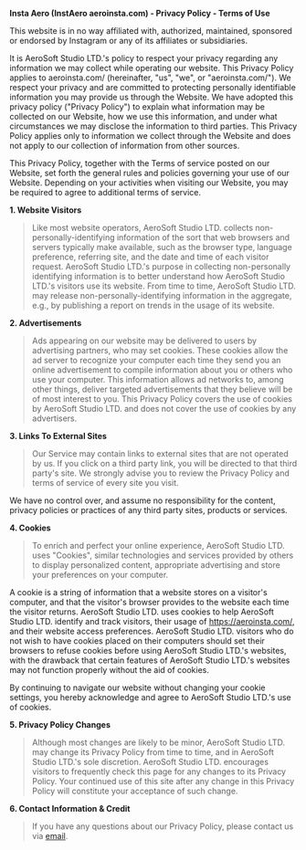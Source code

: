 **Insta Aero (InstAero aeroinsta.com) - Privacy Policy - Terms of Use**
 
This website is in no way affiliated with, authorized, maintained, sponsored or endorsed by Instagram or any of its affiliates or subsidiaries.

It is AeroSoft Studio LTD.'s policy to respect your privacy regarding any information we may collect while operating our website. This Privacy Policy applies to aeroinsta.com/ (hereinafter, "us", "we", or "aeroinsta.com/"). We respect your privacy and are committed to protecting personally identifiable information you may provide us through the Website. We have adopted this privacy policy ("Privacy Policy") to explain what information may be collected on our Website, how we use this information, and under what circumstances we may disclose the information to third parties. This Privacy Policy applies only to information we collect through the Website and does not apply to our collection of information from other sources.

This Privacy Policy, together with the Terms of service posted on our Website, set forth the general rules and policies governing your use of our Website. Depending on your activities when visiting our Website, you may be required to agree to additional terms of service.


**1. Website Visitors**
> Like most website operators, AeroSoft Studio LTD. collects non-personally-identifying information of the sort that web browsers and servers typically make available, such as the browser type, language preference, referring site, and the date and time of each visitor request. AeroSoft Studio LTD.'s purpose in collecting non-personally identifying information is to better understand how AeroSoft Studio LTD.'s visitors use its website. From time to time, AeroSoft Studio LTD. may release non-personally-identifying information in the aggregate, e.g., by publishing a report on trends in the usage of its website.

**2. Advertisements**
> Ads appearing on our website may be delivered to users by advertising partners, who may set cookies. These cookies allow the ad server to recognize your computer each time they send you an online advertisement to compile information about you or others who use your computer. This information allows ad networks to, among other things, deliver targeted advertisements that they believe will be of most interest to you. This Privacy Policy covers the use of cookies by AeroSoft Studio LTD. and does not cover the use of cookies by any advertisers.

**3. Links To External Sites**
>Our Service may contain links to external sites that are not operated by us. If you click on a third party link, you will be directed to that third party's site. We strongly advise you to review the Privacy Policy and terms of service of every site you visit.

We have no control over, and assume no responsibility for the content, privacy policies or practices of any third party sites, products or services.

**4. Cookies**
> To enrich and perfect your online experience, AeroSoft Studio LTD. uses "Cookies", similar technologies and services provided by others to display personalized content, appropriate advertising and store your preferences on your computer.

A cookie is a string of information that a website stores on a visitor's computer, and that the visitor's browser provides to the website each time the visitor returns. AeroSoft Studio LTD. uses cookies to help AeroSoft Studio LTD. identify and track visitors, their usage of https://aeroinsta.com/, and their website access preferences. AeroSoft Studio LTD. visitors who do not wish to have cookies placed on their computers should set their browsers to refuse cookies before using AeroSoft Studio LTD.'s websites, with the drawback that certain features of AeroSoft Studio LTD.'s websites may not function properly without the aid of cookies.

By continuing to navigate our website without changing your cookie settings, you hereby acknowledge and agree to AeroSoft Studio LTD.'s use of cookies.

**5. Privacy Policy Changes**
> Although most changes are likely to be minor, AeroSoft Studio LTD. may change its Privacy Policy from time to time, and in AeroSoft Studio LTD.'s sole discretion. AeroSoft Studio LTD. encourages visitors to frequently check this page for any changes to its Privacy Policy. Your continued use of this site after any change in this Privacy Policy will constitute your acceptance of such change.

**6. Contact Information & Credit**
> If you have any questions about our Privacy Policy, please contact us via [email](mailto:admin@hazarbozkurt.com).
